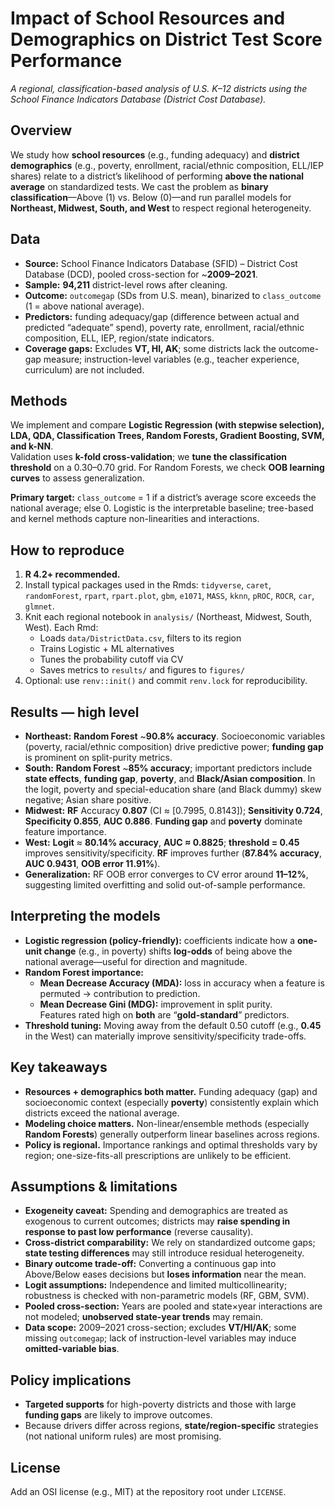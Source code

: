 # Impact of School Resources and Demographics on District Test Score Performance

*A regional, classification-based analysis of U.S. K–12 districts using the School Finance Indicators Database (District Cost Database).*

## Overview
We study how **school resources** (e.g., funding adequacy) and **district demographics** (e.g., poverty, enrollment, racial/ethnic composition, ELL/IEP shares) relate to a district’s likelihood of performing **above the national average** on standardized tests. We cast the problem as **binary classification**—Above (1) vs. Below (0)—and run parallel models for **Northeast, Midwest, South, and West** to respect regional heterogeneity.

## Data
- **Source:** School Finance Indicators Database (SFID) – District Cost Database (DCD), pooled cross-section for ~**2009–2021**.  
- **Sample:** **94,211** district-level rows after cleaning.  
- **Outcome:** `outcomegap` (SDs from U.S. mean), binarized to `class_outcome` (1 = above national average).  
- **Predictors:** funding adequacy/gap (difference between actual and predicted “adequate” spend), poverty rate, enrollment, racial/ethnic composition, ELL, IEP, region/state indicators.  
- **Coverage gaps:** Excludes **VT, HI, AK**; some districts lack the outcome-gap measure; instruction-level variables (e.g., teacher experience, curriculum) are not included.

## Methods
We implement and compare **Logistic Regression (with stepwise selection), LDA, QDA, Classification Trees, Random Forests, Gradient Boosting, SVM, and k-NN**.  
Validation uses **k-fold cross-validation**; we **tune the classification threshold** on a 0.30–0.70 grid. For Random Forests, we check **OOB learning curves** to assess generalization.

**Primary target:** `class_outcome` = 1 if a district’s average score exceeds the national average; else 0. Logistic is the interpretable baseline; tree-based and kernel methods capture non-linearities and interactions.

## How to reproduce
1. **R 4.2+ recommended.**  
2. Install typical packages used in the Rmds: `tidyverse`, `caret`, `randomForest`, `rpart`, `rpart.plot`, `gbm`, `e1071`, `MASS`, `kknn`, `pROC`, `ROCR`, `car`, `glmnet`.  
3. Knit each regional notebook in `analysis/` (Northeast, Midwest, South, West). Each Rmd:
   - Loads `data/DistrictData.csv`, filters to its region  
   - Trains Logistic + ML alternatives  
   - Tunes the probability cutoff via CV  
   - Saves metrics to `results/` and figures to `figures/`  
4. Optional: use `renv::init()` and commit `renv.lock` for reproducibility.

## Results — high level
- **Northeast:** **Random Forest** ~**90.8% accuracy**. Socioeconomic variables (poverty, racial/ethnic composition) drive predictive power; **funding gap** is prominent on split-purity metrics.  
- **South:** **Random Forest** ~**85% accuracy**; important predictors include **state effects**, **funding gap**, **poverty**, and **Black/Asian composition**. In the logit, poverty and special-education share (and Black dummy) skew negative; Asian share positive.  
- **Midwest:** **RF** Accuracy **0.807** (CI ≈ [0.7995, 0.8143]); **Sensitivity 0.724**, **Specificity 0.855**, **AUC 0.886**. **Funding gap** and **poverty** dominate feature importance.  
- **West:** **Logit** ≈ **80.14% accuracy**, **AUC ≈ 0.8825**; **threshold = 0.45** improves sensitivity/specificity. **RF** improves further (**87.84% accuracy**, **AUC 0.9431**, **OOB error 11.91%**).  
- **Generalization:** RF OOB error converges to CV error around **11–12%**, suggesting limited overfitting and solid out-of-sample performance.

## Interpreting the models
- **Logistic regression (policy-friendly):** coefficients indicate how a **one-unit change** (e.g., in poverty) shifts **log-odds** of being above the national average—useful for direction and magnitude.  
- **Random Forest importance:**  
  - **Mean Decrease Accuracy (MDA):** loss in accuracy when a feature is permuted → contribution to prediction.  
  - **Mean Decrease Gini (MDG):** improvement in split purity.  
  Features rated high on **both** are “**gold-standard**” predictors.  
- **Threshold tuning:** Moving away from the default 0.50 cutoff (e.g., **0.45** in the West) can materially improve sensitivity/specificity trade-offs.

## Key takeaways
- **Resources + demographics both matter.** Funding adequacy (gap) and socioeconomic context (especially **poverty**) consistently explain which districts exceed the national average.  
- **Modeling choice matters.** Non-linear/ensemble methods (especially **Random Forests**) generally outperform linear baselines across regions.  
- **Policy is regional.** Importance rankings and optimal thresholds vary by region; one-size-fits-all prescriptions are unlikely to be efficient.

## Assumptions & limitations
- **Exogeneity caveat:** Spending and demographics are treated as exogenous to current outcomes; districts may **raise spending in response to past low performance** (reverse causality).  
- **Cross-district comparability:** We rely on standardized outcome gaps; **state testing differences** may still introduce residual heterogeneity.  
- **Binary outcome trade-off:** Converting a continuous gap into Above/Below eases decisions but **loses information** near the mean.  
- **Logit assumptions:** Independence and limited multicollinearity; robustness is checked with non-parametric models (RF, GBM, SVM).  
- **Pooled cross-section:** Years are pooled and state×year interactions are not modeled; **unobserved state-year trends** may remain.  
- **Data scope:** 2009–2021 cross-section; excludes **VT/HI/AK**; some missing `outcomegap`; lack of instruction-level variables may induce **omitted-variable bias**.

## Policy implications
- **Targeted supports** for high-poverty districts and those with large **funding gaps** are likely to improve outcomes.  
- Because drivers differ across regions, **state/region-specific** strategies (not national uniform rules) are most promising.

## License
Add an OSI license (e.g., MIT) at the repository root under `LICENSE`.
